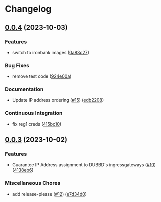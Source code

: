 # Changelog

## [0.0.4](https://github.com/defenseunicorns/uds-package-metallb/compare/v0.0.3...v0.0.4) (2023-10-03)


### Features

* switch to ironbank images ([0a83c27](https://github.com/defenseunicorns/uds-package-metallb/commit/0a83c277aefef7d2450d4d61cb55cd769db6887f))


### Bug Fixes

* remove test code ([924e00a](https://github.com/defenseunicorns/uds-package-metallb/commit/924e00aebf9d562df3d9ee3dcf5d1e57da813eae))


### Documentation

* Update IP address ordering ([#15](https://github.com/defenseunicorns/uds-package-metallb/issues/15)) ([edb2208](https://github.com/defenseunicorns/uds-package-metallb/commit/edb220864c6000dccd57249b7b63d9203048a6c2))


### Continuous Integration

* fix reg1 creds ([415bc10](https://github.com/defenseunicorns/uds-package-metallb/commit/415bc10ff5aaaf36180cbabd7bce4d627873cfcc))

## [0.0.3](https://github.com/defenseunicorns/uds-package-metallb/compare/v0.0.2...v0.0.3) (2023-10-02)


### Features

* Guarantee IP Address assignment to DUBBD's ingressgateways ([#10](https://github.com/defenseunicorns/uds-package-metallb/issues/10)) ([4138eb6](https://github.com/defenseunicorns/uds-package-metallb/commit/4138eb680c62d6c7d0c735672d7f1eec0fdb08c9))


### Miscellaneous Chores

* add release-please ([#12](https://github.com/defenseunicorns/uds-package-metallb/issues/12)) ([e7d34d0](https://github.com/defenseunicorns/uds-package-metallb/commit/e7d34d0a46d364e8f8eac07f6dec4fda4e282c65))
